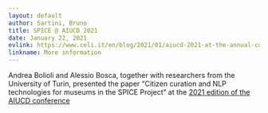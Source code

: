 ```yaml
---
layout: default
author: Sartini, Bruno
title: SPICE @ AIUCD 2021
date: January 22, 2021
evlink: https://www.celi.it/en/blog/2021/01/aiucd-2021-at-the-annual-conference-celi-presents-the-spice-project/
linkname: More information
---
```


Andrea Bolioli and Alessio Bosca, together with researchers from the University of Turin, presented the paper “Citizen curation and NLP technologies for museums in the SPICE Project” at the [2021 edition of the AIUCD conference](https://aiucd2021.labcd.unipi.it/)